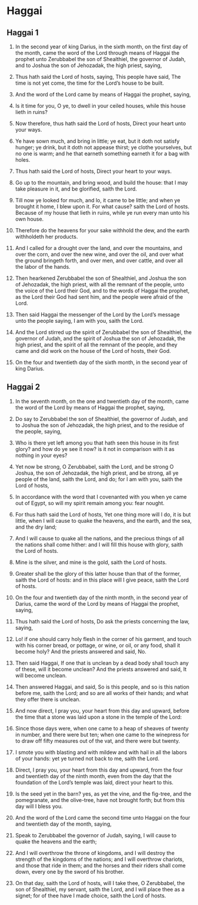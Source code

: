 # Haggai

## Haggai 1

1. In the second year of king Darius, in the sixth month, on the first day of the month, came the word of the Lord through means of Haggai the prophet unto Zerubbabel the son of Shealthiel, the governor of Judah, and to Joshua the son of Jehozadak, the high priest, saying,

2. Thus hath said the Lord of hosts, saying, This people have said, The time is not yet come, the time for the Lord’s house to be built.

3. And the word of the Lord came by means of Haggai the prophet, saying,

4. Is it time for you, O ye, to dwell in your ceiled houses, while this house lieth in ruins?

5. Now therefore, thus hath said the Lord of hosts, Direct your heart unto your ways.

6. Ye have sown much, and bring in little; ye eat, but it doth not satisfy hunger; ye drink, but it doth not appease thirst; ye clothe yourselves, but no one is warm; and he that earneth something earneth it for a bag with holes.

7. Thus hath said the Lord of hosts, Direct your heart to your ways.

8. Go up to the mountain, and bring wood, and build the house: that I may take pleasure in it, and be glorified, saith the Lord.

9. Till now ye looked for much, and lo, it came to be little; and when ye brought it home, I blew upon it. For what cause? saith the Lord of hosts. Because of my house that lieth in ruins, while ye run every man unto his own house.

10. Therefore do the heavens for your sake withhold the dew, and the earth withholdeth her products.

11. And I called for a drought over the land, and over the mountains, and over the corn, and over the new wine, and over the oil, and over what the ground bringeth forth, and over men, and over cattle, and over all the labor of the hands.

12. Then hearkened Zerubbabel the son of Shealthiel, and Joshua the son of Jehozadak, the high priest, with all the remnant of the people, unto the voice of the Lord their God, and to the words of Haggai the prophet, as the Lord their God had sent him, and the people were afraid of the Lord.

13. Then said Haggai the messenger of the Lord by the Lord’s message unto the people saying, I am with you, saith the Lord.

14. And the Lord stirred up the spirit of Zerubbabel the son of Shealthiel, the governor of Judah, and the spirit of Joshua the son of Jehozadak, the high priest, and the spirit of all the remnant of the people, and they came and did work on the house of the Lord of hosts, their God.

15. On the four and twentieth day of the sixth month, in the second year of king Darius.

## Haggai 2

1. In the seventh month, on the one and twentieth day of the month, came the word of the Lord by means of Haggai the prophet, saying,

2. Do say to Zerubbabel the son of Shealthiel, the governor of Judah, and to Joshua the son of Jehozadak, the high priest, and to the residue of the people, saying,

3. Who is there yet left among you that hath seen this house in its first glory? and how do ye see it now? is it not in comparison with it as nothing in your eyes?

4. Yet now be strong, O Zerubbabel, saith the Lord, and be strong O Joshua, the son of Jehozadak, the high priest, and be strong, all ye people of the land, saith the Lord, and do; for I am with you, saith the Lord of hosts,

5. In accordance with the word that I covenanted with you when ye came out of Egypt, so will my spirit remain among you: fear nought.

6. For thus hath said the Lord of hosts, Yet one thing more will I do, it is but little, when I will cause to quake the heavens, and the earth, and the sea, and the dry land;

7. And I will cause to quake all the nations, and the precious things of all the nations shall come hither: and I will fill this house with glory, saith the Lord of hosts.

8. Mine is the silver, and mine is the gold, saith the Lord of hosts.

9. Greater shall be the glory of this latter house than that of the former, saith the Lord of hosts: and in this place will I give peace, saith the Lord of hosts.

10. On the four and twentieth day of the ninth month, in the second year of Darius, came the word of the Lord by means of Haggai the prophet, saying,

11. Thus hath said the Lord of hosts, Do ask the priests concerning the law, saying,

12. Lo! if one should carry holy flesh in the corner of his garment, and touch with his corner bread, or pottage, or wine, or oil, or any food, shall it become holy? And the priests answered and said, No.

13. Then said Haggai, If one that is unclean by a dead body shall touch any of these, will it become unclean? And the priests answered and said, It will become unclean.

14. Then answered Haggai, and said, So is this people, and so is this nation before me, saith the Lord; and so are all works of their hands; and what they offer there is unclean.

15. And now direct, I pray you, your heart from this day and upward, before the time that a stone was laid upon a stone in the temple of the Lord:

16. Since those days were, when one came to a heap of sheaves of twenty in number, and there were but ten; when one came to the winepress for to draw off fifty measures out of the vat, and there were but twenty.

17. I smote you with blasting and with mildew and with hail in all the labors of your hands: yet ye turned not back to me, saith the Lord.

18. Direct, I pray you, your heart from this day and upward, from the four and twentieth day of the ninth month, even from the day that the foundation of the Lord’s temple was laid, direct your heart to this.

19. Is the seed yet in the barn? yes, as yet the vine, and the fig-tree, and the pomegranate, and the olive-tree, have not brought forth; but from this day will I bless you.

20. And the word of the Lord came the second time unto Haggai on the four and twentieth day of the month, saying,

21. Speak to Zerubbabel the governor of Judah, saying, I will cause to quake the heavens and the earth;

22. And I will overthrow the throne of kingdoms, and I will destroy the strength of the kingdoms of the nations; and I will overthrow chariots, and those that ride in them; and the horses and their riders shall come down, every one by the sword of his brother.

23. On that day, saith the Lord of hosts, will I take thee, O Zerubbabel, the son of Shealthiel, my servant, saith the Lord, and I will place thee as a signet; for of thee have I made choice, saith the Lord of hosts.